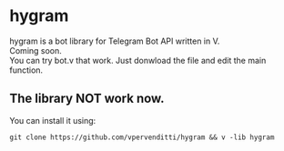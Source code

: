 # hygram  
hygram is a bot library for Telegram Bot API written in V.   
Coming soon.  
You can try bot.v that work. Just donwload the file and edit the main function.  
## The library NOT work now.  
You can install it using:  
```
git clone https://github.com/vpervenditti/hygram && v -lib hygram
```
